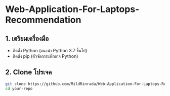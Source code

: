 ﻿# Web-Application-For-Laptops-Recommendation

## 1. เตรียมเครื่องมือ
- ติดตั้ง Python (แนะนำ Python 3.7 ขึ้นไป)
- ติดตั้ง pip (ตัวจัดการแพ็กเกจ Python)

## 2. Clone โปรเจค
```bash
git clone https://github.com/MildRinrada/Web-Application-For-Laptops-Recommendation.git
cd your-repo
